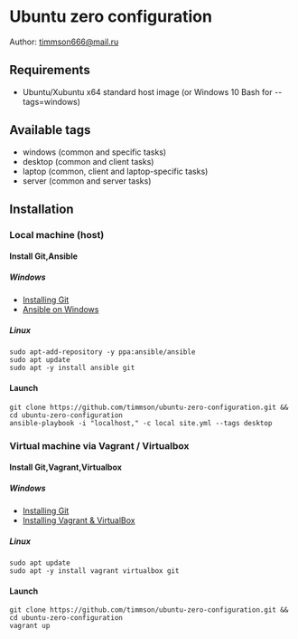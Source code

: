 # Ubuntu zero configuration
Author: [timmson666@mail.ru](mailto:timmson666@mail.ru)

## Requirements

 * Ubuntu/Xubuntu x64 standard host image (or Windows 10 Bash for --tags=windows)
 
## Available tags
 * windows (common and specific tasks)
 * desktop (common and client tasks)
 * laptop  (common, client and laptop-specific tasks)
 * server  (common and server tasks)

## Installation

### Local machine (host)
#### Install Git,Ansible
##### Windows
 * [Installing Git](https://git-scm.com/book/en/v2/Getting-Started-Installing-Git)
 * [Ansible on Windows](http://www.tomsitpro.com/articles/how-to-use-ansible-on-windows,1-3479.html) 

##### Linux
```
sudo apt-add-repository -y ppa:ansible/ansible
sudo apt update
sudo apt -y install ansible git
```

#### Launch
```
git clone https://github.com/timmson/ubuntu-zero-configuration.git && cd ubuntu-zero-configuration 
ansible-playbook -i "localhost," -c local site.yml --tags desktop
```

### Virtual machine via Vagrant / Virtualbox
#### Install Git,Vagrant,Virtualbox
##### Windows
 * [Installing Git](https://git-scm.com/book/en/v2/Getting-Started-Installing-Git)
 * [Installing Vagrant & VirtualBox](https://www.sitepoint.com/getting-started-vagrant-windows/)

##### Linux
```
sudo apt update
sudo apt -y install vagrant virtualbox git
```

#### Launch
```
git clone https://github.com/timmson/ubuntu-zero-configuration.git && cd ubuntu-zero-configuration 
vagrant up
```





